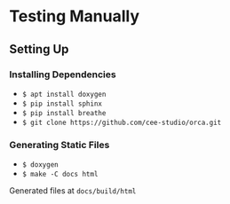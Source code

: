 # Testing Manually

## Setting Up

### Installing Dependencies

* `$ apt install doxygen`
* `$ pip install sphinx`
* `$ pip install breathe`
* `$ git clone https://github.com/cee-studio/orca.git`

### Generating Static Files

* `$ doxygen`
* `$ make -C docs html`

Generated files at `docs/build/html`
